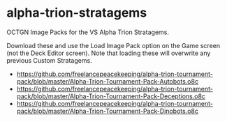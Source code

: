 # alpha-trion-stratagems

OCTGN Image Packs for the VS Alpha Trion Stratagems.

Download these and use the Load Image Pack option on the Game screen (not the Deck Editor screen).
Note that loading these will overwrite any previous Custom Stratagems.

* https://github.com/freelancepeacekeeping/alpha-trion-tournament-pack/blob/master/Alpha-Trion-Tournament-Pack-Autobots.o8c
* https://github.com/freelancepeacekeeping/alpha-trion-tournament-pack/blob/master/Alpha-Trion-Tournament-Pack-Deceptions.o8c
* https://github.com/freelancepeacekeeping/alpha-trion-tournament-pack/blob/master/Alpha-Trion-Tournament-Pack-Dinobots.o8c

